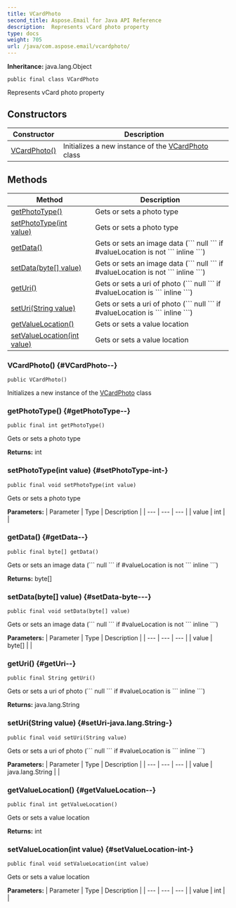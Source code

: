 ```yaml
---
title: VCardPhoto
second_title: Aspose.Email for Java API Reference
description:  Represents vCard photo property
type: docs
weight: 705
url: /java/com.aspose.email/vcardphoto/
---
```

**Inheritance:**
java.lang.Object
```
public final class VCardPhoto
```

Represents vCard photo property
## Constructors

| Constructor | Description |
| --- | --- |
| [VCardPhoto()](#VCardPhoto--) | Initializes a new instance of the [VCardPhoto](../../com.aspose.email/vcardphoto) class |
## Methods

| Method | Description |
| --- | --- |
| [getPhotoType()](#getPhotoType--) | Gets or sets a photo type |
| [setPhotoType(int value)](#setPhotoType-int-) | Gets or sets a photo type |
| [getData()](#getData--) | Gets or sets an image data (\`\`\` null \`\`\` if \#valueLocation is not \`\`\` inline \`\`\`) |
| [setData(byte[] value)](#setData-byte---) | Gets or sets an image data (\`\`\` null \`\`\` if \#valueLocation is not \`\`\` inline \`\`\`) |
| [getUri()](#getUri--) | Gets or sets a uri of photo (\`\`\` null \`\`\` if \#valueLocation is \`\`\` inline \`\`\`) |
| [setUri(String value)](#setUri-java.lang.String-) | Gets or sets a uri of photo (\`\`\` null \`\`\` if \#valueLocation is \`\`\` inline \`\`\`) |
| [getValueLocation()](#getValueLocation--) | Gets or sets a value location |
| [setValueLocation(int value)](#setValueLocation-int-) | Gets or sets a value location |
### VCardPhoto() {#VCardPhoto--}
```
public VCardPhoto()
```


Initializes a new instance of the [VCardPhoto](../../com.aspose.email/vcardphoto) class

### getPhotoType() {#getPhotoType--}
```
public final int getPhotoType()
```


Gets or sets a photo type

**Returns:**
int
### setPhotoType(int value) {#setPhotoType-int-}
```
public final void setPhotoType(int value)
```


Gets or sets a photo type

**Parameters:**
| Parameter | Type | Description |
| --- | --- | --- |
| value | int |  |

### getData() {#getData--}
```
public final byte[] getData()
```


Gets or sets an image data (\`\`\` null \`\`\` if \#valueLocation is not \`\`\` inline \`\`\`)

**Returns:**
byte[]
### setData(byte[] value) {#setData-byte---}
```
public final void setData(byte[] value)
```


Gets or sets an image data (\`\`\` null \`\`\` if \#valueLocation is not \`\`\` inline \`\`\`)

**Parameters:**
| Parameter | Type | Description |
| --- | --- | --- |
| value | byte[] |  |

### getUri() {#getUri--}
```
public final String getUri()
```


Gets or sets a uri of photo (\`\`\` null \`\`\` if \#valueLocation is \`\`\` inline \`\`\`)

**Returns:**
java.lang.String
### setUri(String value) {#setUri-java.lang.String-}
```
public final void setUri(String value)
```


Gets or sets a uri of photo (\`\`\` null \`\`\` if \#valueLocation is \`\`\` inline \`\`\`)

**Parameters:**
| Parameter | Type | Description |
| --- | --- | --- |
| value | java.lang.String |  |

### getValueLocation() {#getValueLocation--}
```
public final int getValueLocation()
```


Gets or sets a value location

**Returns:**
int
### setValueLocation(int value) {#setValueLocation-int-}
```
public final void setValueLocation(int value)
```


Gets or sets a value location

**Parameters:**
| Parameter | Type | Description |
| --- | --- | --- |
| value | int |  |

